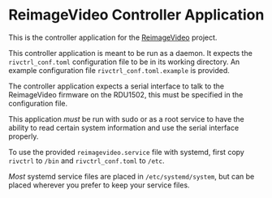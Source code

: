# ReimageVideo Controller Application

This is the controller application for the [ReimageVideo](https://github.com/LogoiLab/ReImageVideo) project.

This controller application is meant to be run as a daemon. It expects the `rivctrl_conf.toml` configuration file to be in its working directory. An example configuration file `rivctrl_conf.toml.example` is provided.

The controller application expects a serial interface to talk to the ReimageVideo firmware on the RDU1502, this must be specified in the configuration file.

This application *must* be run with sudo or as a root service to have the ability to read certain system information and use the serial interface properly.

To use the provided `reimagevideo.service` file with systemd, first copy `rivctrl` to `/bin` and `rivctrl_conf.toml` to `/etc`.

*Most* systemd service files are placed in `/etc/systemd/system`, but can be placed wherever you prefer to keep your service files.
